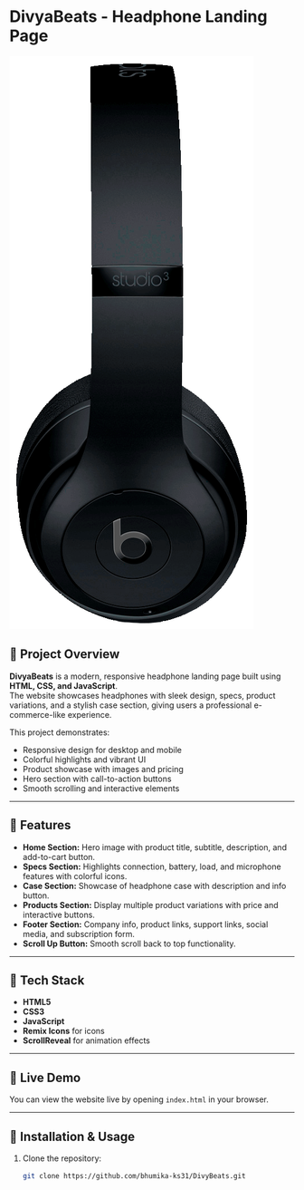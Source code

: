 # DivyaBeats - Headphone Landing Page

![DivyaBeats Banner](assets/img/home.png)

## 🔹 Project Overview
**DivyaBeats** is a modern, responsive headphone landing page built using **HTML, CSS, and JavaScript**.  
The website showcases headphones with sleek design, specs, product variations, and a stylish case section, giving users a professional e-commerce-like experience.

This project demonstrates:
- Responsive design for desktop and mobile
- Colorful highlights and vibrant UI
- Product showcase with images and pricing
- Hero section with call-to-action buttons
- Smooth scrolling and interactive elements

---

## 🔹 Features
- **Home Section:** Hero image with product title, subtitle, description, and add-to-cart button.  
- **Specs Section:** Highlights connection, battery, load, and microphone features with colorful icons.  
- **Case Section:** Showcase of headphone case with description and info button.  
- **Products Section:** Display multiple product variations with price and interactive buttons.  
- **Footer Section:** Company info, product links, support links, social media, and subscription form.  
- **Scroll Up Button:** Smooth scroll back to top functionality.

---

## 🔹 Tech Stack
- **HTML5**
- **CSS3**
- **JavaScript**
- **Remix Icons** for icons
- **ScrollReveal** for animation effects

---

## 🔹 Live Demo
You can view the website live by opening `index.html` in your browser.

---

## 🔹 Installation & Usage
1. Clone the repository:
   ```bash
   git clone https://github.com/bhumika-ks31/DivyBeats.git
